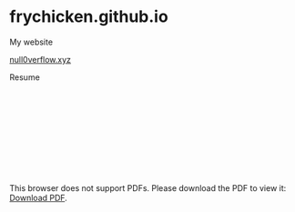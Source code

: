 # frychicken.github.io

My website 

[null0verflow.xyz](null0verflow.xyz)

Resume 

<object data="/2023Resume.pdf" type="application/pdf" width="700px" height="700px">
    <embed src="/2023Resume.pdf">
        <p>This browser does not support PDFs. Please download the PDF to view it: <a href="/2023Resume.pdf">Download PDF</a>.</p>
    </embed>
</object>

